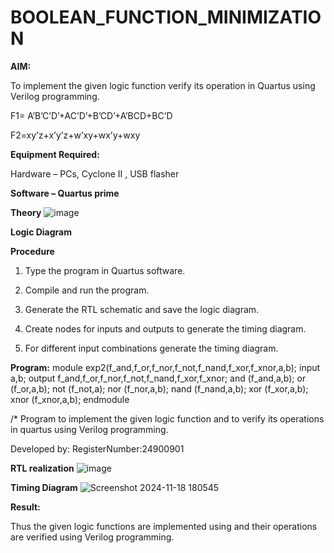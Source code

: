# BOOLEAN_FUNCTION_MINIMIZATION

**AIM:**

To implement the given logic function verify its operation in Quartus using Verilog programming.

F1= A’B’C’D’+AC’D’+B’CD’+A’BCD+BC’D 

F2=xy’z+x’y’z+w’xy+wx’y+wxy

**Equipment Required:**

Hardware – PCs, Cyclone II , USB flasher

**Software – Quartus prime**

**Theory**
![image](https://github.com/user-attachments/assets/bb365ea1-b9c8-4b7a-a753-ba51ea4817eb)



**Logic Diagram**

**Procedure**

1.	Type the program in Quartus software.

2.	Compile and run the program.

3.	Generate the RTL schematic and save the logic diagram.

4.	Create nodes for inputs and outputs to generate the timing diagram.

5.	For different input combinations generate the timing diagram.


**Program:**
module exp2(f_and,f_or,f_nor,f_not,f_nand,f_xor,f_xnor,a,b);
input a,b;
output f_and,f_or,f_nor,f_not,f_nand,f_xor,f_xnor;
and (f_and,a,b);
or (f_or,a,b);
not (f_not,a);
nor (f_nor,a,b);
nand (f_nand,a,b);
xor (f_xor,a,b);
xnor (f_xnor,a,b);
endmodule

/* Program to implement the given logic function and to verify its operations in quartus using Verilog programming. 

Developed by: RegisterNumber:24900901


**RTL realization**
![image](https://github.com/user-attachments/assets/e34b64f6-1e1b-45f3-8607-e19cf6230284)





**Timing Diagram**
![Screenshot 2024-11-18 180545](https://github.com/user-attachments/assets/7513ccec-1771-4dcc-b69b-eb8a91738cd7)



**Result:**

Thus the given logic functions are implemented using and their operations are verified using Verilog programming.

